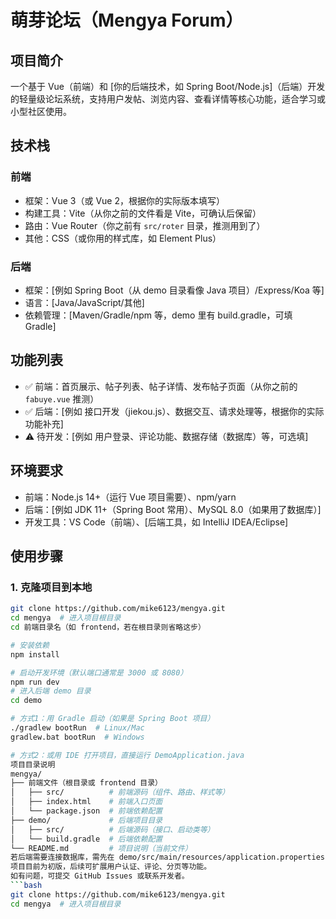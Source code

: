 # 萌芽论坛（Mengya Forum）

## 项目简介
一个基于 Vue（前端）和 [你的后端技术，如 Spring Boot/Node.js]（后端）开发的轻量级论坛系统，支持用户发帖、浏览内容、查看详情等核心功能，适合学习或小型社区使用。

## 技术栈
### 前端
- 框架：Vue 3（或 Vue 2，根据你的实际版本填写）
- 构建工具：Vite（从你之前的文件看是 Vite，可确认后保留）
- 路由：Vue Router（你之前有 `src/roter` 目录，推测用到了）
- 其他：CSS（或你用的样式库，如 Element Plus）

### 后端
- 框架：[例如 Spring Boot（从 demo 目录看像 Java 项目）/Express/Koa 等]
- 语言：[Java/JavaScript/其他]
- 依赖管理：[Maven/Gradle/npm 等，demo 里有 build.gradle，可填 Gradle]

## 功能列表
- ✅ 前端：首页展示、帖子列表、帖子详情、发布帖子页面（从你之前的 `fabuye.vue` 推测）
- ✅ 后端：[例如 接口开发（jiekou.js）、数据交互、请求处理等，根据你的实际功能补充]
- ⚠️ 待开发：[例如 用户登录、评论功能、数据存储（数据库）等，可选填]

## 环境要求
- 前端：Node.js 14+（运行 Vue 项目需要）、npm/yarn
- 后端：[例如 JDK 11+（Spring Boot 常用）、MySQL 8.0（如果用了数据库）]
- 开发工具：VS Code（前端）、[后端工具，如 IntelliJ IDEA/Eclipse]

## 使用步骤
### 1. 克隆项目到本地
```bash
git clone https://github.com/mike6123/mengya.git
cd mengya  # 进入项目根目录
cd 前端目录名（如 frontend，若在根目录则省略这步）

# 安装依赖
npm install

# 启动开发环境（默认端口通常是 3000 或 8080）
npm run dev
# 进入后端 demo 目录
cd demo

# 方式1：用 Gradle 启动（如果是 Spring Boot 项目）
./gradlew bootRun  # Linux/Mac
gradlew.bat bootRun  # Windows

# 方式2：或用 IDE 打开项目，直接运行 DemoApplication.java
项目目录说明
mengya/
├── 前端文件（根目录或 frontend 目录）
│   ├── src/          # 前端源码（组件、路由、样式等）
│   ├── index.html    # 前端入口页面
│   └── package.json  # 前端依赖配置
├── demo/             # 后端项目目录
│   ├── src/          # 后端源码（接口、启动类等）
│   └── build.gradle  # 后端依赖配置
└── README.md         # 项目说明（当前文件）
若后端需要连接数据库，需先在 demo/src/main/resources/application.properties 中配置数据库地址、账号密码。
项目目前为初版，后续可扩展用户认证、评论、分页等功能。
如有问题，可提交 GitHub Issues 或联系开发者。
```bash
git clone https://github.com/mike6123/mengya.git
cd mengya  # 进入项目根目录
